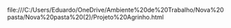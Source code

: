 file:///C:/Users/Eduardo/OneDrive/Ambiente%20de%20Trabalho/Nova%20pasta/Nova%20pasta%20(2)/Projeto%20Agrinho.html
